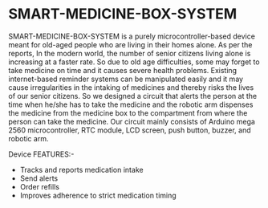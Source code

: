 # SMART-MEDICINE-BOX-SYSTEM

SMART-MEDICINE-BOX-SYSTEM is a purely microcontroller-based device meant for old-aged people who are living in their homes alone. As per the reports, In the modern world, the number of senior citizens living alone is increasing at a faster rate. So due to old age difficulties, some may forget to take medicine on time and it causes severe health problems. Existing internet-based reminder systems can be manipulated easily and it may cause irregularities in the intaking of medicines and thereby risks the lives of our senior citizens. So we designed a circuit that alerts the person at the time when he/she has to take the medicine and the robotic arm dispenses the medicine from the medicine box to the compartment from where the person can take the medicine. Our circuit mainly consists of Arduino mega 2560 microcontroller, RTC module, LCD screen, push button, buzzer, and robotic arm.

Device FEATURES:-
* Tracks and reports medication intake
* Send alerts
* Order refills
* Improves adherence to strict medication timing 

